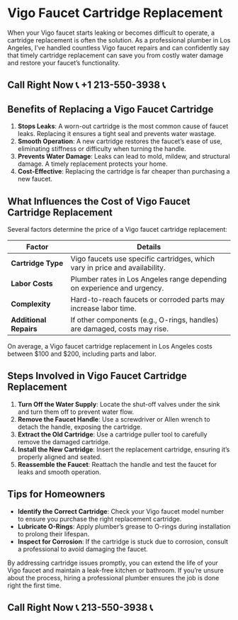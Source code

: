 # Vigo Faucet Cartridge Replacement  

When your Vigo faucet starts leaking or becomes difficult to operate, a cartridge replacement is often the solution. As a professional plumber in Los Angeles, I’ve handled countless Vigo faucet repairs and can confidently say that timely cartridge replacement can save you from costly water damage and restore your faucet’s functionality.  

## Call Right Now 📞 +1 213-550-3938 📞

## Benefits of Replacing a Vigo Faucet Cartridge  

1. **Stops Leaks**: A worn-out cartridge is the most common cause of faucet leaks. Replacing it ensures a tight seal and prevents water wastage.  
2. **Smooth Operation**: A new cartridge restores the faucet’s ease of use, eliminating stiffness or difficulty when turning the handle.  
3. **Prevents Water Damage**: Leaks can lead to mold, mildew, and structural damage. A timely replacement protects your home.  
4. **Cost-Effective**: Replacing the cartridge is far cheaper than purchasing a new faucet.  

## What Influences the Cost of Vigo Faucet Cartridge Replacement  

Several factors determine the price of a Vigo faucet cartridge replacement:  

| **Factor**               | **Details**                                                                 |  
|---------------------------|-----------------------------------------------------------------------------|  
| **Cartridge Type**        | Vigo faucets use specific cartridges, which vary in price and availability. |  
| **Labor Costs**           | Plumber rates in Los Angeles range depending on experience and urgency.     |  
| **Complexity**            | Hard-to-reach faucets or corroded parts may increase labor time.             |  
| **Additional Repairs**    | If other components (e.g., O-rings, handles) are damaged, costs may rise.    |  

On average, a Vigo faucet cartridge replacement in Los Angeles costs between $100 and $200, including parts and labor.  

## Steps Involved in Vigo Faucet Cartridge Replacement  

1. **Turn Off the Water Supply**: Locate the shut-off valves under the sink and turn them off to prevent water flow.  
2. **Remove the Faucet Handle**: Use a screwdriver or Allen wrench to detach the handle, exposing the cartridge.  
3. **Extract the Old Cartridge**: Use a cartridge puller tool to carefully remove the damaged cartridge.  
4. **Install the New Cartridge**: Insert the replacement cartridge, ensuring it’s properly aligned and seated.  
5. **Reassemble the Faucet**: Reattach the handle and test the faucet for leaks and smooth operation.  

## Tips for Homeowners  

- **Identify the Correct Cartridge**: Check your Vigo faucet model number to ensure you purchase the right replacement cartridge.  
- **Lubricate O-Rings**: Apply plumber’s grease to O-rings during installation to prolong their lifespan.  
- **Inspect for Corrosion**: If the cartridge is stuck due to corrosion, consult a professional to avoid damaging the faucet.  

By addressing cartridge issues promptly, you can extend the life of your Vigo faucet and maintain a leak-free kitchen or bathroom. If you’re unsure about the process, hiring a professional plumber ensures the job is done right the first time.
## Call Right Now 📞 213-550-3938 📞